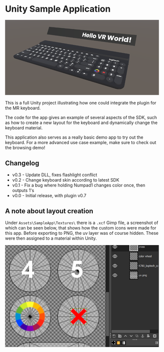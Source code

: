 # Unity Sample Application

![preview](/resources/sample_preview.png?raw=true)

This is a full Unity project illustrating how one could integrate the plugin for the MR keyboard.

The code for the app gives an example of several aspects of the SDK, such as how to create a new layout for the keyboard and dynamically change the keyboard material.

This application also serves as a really basic demo app to try out the keyboard. For a more advanced use case example, make sure to check out the browsing demo!

## Changelog

* v0.3 - Update DLL, fixes flashlight conflict
* v0.2 - Change keyboard skin according to latest SDK
* v0.1 - Fix a bug where holding Numpad1 changes color once, then outputs 1's
* v0.0 - Initial release, with plugin v0.7

## A note about layout creation

Under `Assets\SampleApp\Textures\` there is a `.xcf` Gimp file, a screenshot of which can be seen below, that shows how the custom icons were made for this app. Before exporting to PNG, the uv layer was of course hidden. These were then assigned to a material within Unity.

![uv placement](/resources/sample_uv_icon_placement.png?raw=true)

